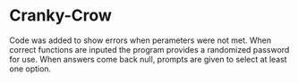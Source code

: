 # Cranky-Crow
Code was added to show errors when perameters were not met.
When correct functions are inputed the program provides a randomized password for use. 
When answers come back null, prompts are given to select at least one option. 